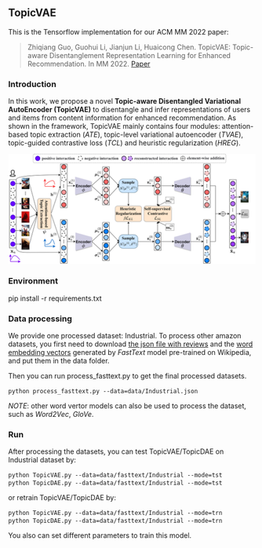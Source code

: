 ## TopicVAE
This is the Tensorflow  implementation for our ACM MM 2022 paper:
>Zhiqiang Guo, Guohui Li, Jianjun Li, Huaicong Chen. TopicVAE: Topic-aware Disentanglement Representation Learning for Enhanced Recommendation. In MM 2022. [Paper](#)

### Introduction
In this work, we propose a novel **Topic-aware Disentangled Variational AutoEncoder (TopicVAE)** to disentangle and infer representations of users and items from content information for enhanced recommendation. As shown in the framework, TopicVAE mainly contains four modules: attention-based topic extraction (*ATE*), topic-level variational autoencoder (*TVAE*), topic-guided contrastive loss (*TCL*) and heuristic regularization (*HREG*).

![Framework of TopiVAE](framework.jpg)

### Environment
pip install -r requirements.txt

### Data processing
We provide one processed dataset: Industrial. 
To process other amazon datasets, you first need to download [the json file with reviews](https://nijianmo.github.io/amazon/index.html) and the [word embedding vectors](https://dl.fbaipublicfiles.com/fasttext/vectors-english/wiki-news-300d-1M.vec.zip) generated by *FastText* model pre-trained on Wikipedia, and put them in the data folder.

Then you can run process_fasttext.py to get the final processed datasets.
```
python process_fasttext.py --data=data/Industrial.json
```
*NOTE*: other word vertor models can also be used to process the dataset, such as *Word2Vec*, *GloVe*. 
### Run
After processing the datasets, you can test TopicVAE/TopicDAE on Industrial dataset by:
```
python TopicVAE.py --data=data/fasttext/Industrial --mode=tst
python TopicDAE.py --data=data/fasttext/Industrial --mode=tst
```
or retrain TopicVAE/TopicDAE by:
```
python TopicVAE.py --data=data/fasttext/Industrial --mode=trn
python TopicDAE.py --data=data/fasttext/Industrial --mode=trn
```
You also can set different parameters to train this model.


